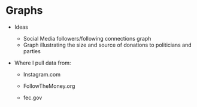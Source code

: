 # Graphs

* Ideas
	- Social Media followers/following connections graph
	- Graph illustrating the size and source of donations to politicians and parties


* Where I pull data from:
	- Instagram.com
	
	- FollowTheMoney.org
	- fec.gov

